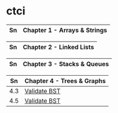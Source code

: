 # ctci


| Sn           | Chapter 1 - Arrays & Strings          |
|-------------|-------------| 

| Sn           | Chapter 2 - Linked Lists         |
|-------------|-------------| 

| Sn           | Chapter 3 - Stacks & Queues           |
|-------------|-------------| 

| Sn           | Chapter 4 - Trees & Graphs           |
|-------------|-------------| 
|4.3| [Validate BST](https://github.com/madhurbhargava/ctci/blob/master/c4_3.java) |
|4.5| [Validate BST](https://github.com/madhurbhargava/ctci/blob/master/c4_5.java) |
